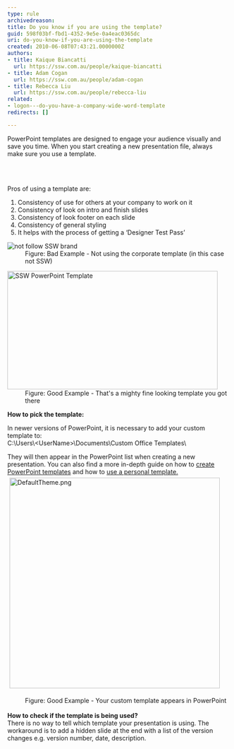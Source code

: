 ```yaml
---
type: rule
archivedreason: 
title: Do you know if you are using the template?
guid: 598f03bf-fbd1-4352-9e5e-0a4eac0365dc
uri: do-you-know-if-you-are-using-the-template
created: 2010-06-08T07:43:21.0000000Z
authors:
- title: Kaique Biancatti
  url: https://ssw.com.au/people/kaique-biancatti
- title: Adam Cogan
  url: https://ssw.com.au/people/adam-cogan
- title: Rebecca Liu
  url: https://ssw.com.au/people/rebecca-liu
related:
- logon---do-you-have-a-company-wide-word-template
redirects: []

---
```



PowerPoint templates are designed to engage your audience visually and save you time. When you start creating a new presentation file, always make sure you use a template. 

<br><excerpt class='endintro'></excerpt><br>

  <dl>
    </dl><div>Pros of using a template are&#58;<br></div><div><ol><li>Consistency of use for others at your company to work on it</li><li>Consistency of look on intro and finish slides</li><li>Consistency of look footer on each slide</li><li>Consistency of general styling</li><li>It helps with the process of getting a ‘Designer Test Pass’</li></ol></div><dl><dt><img class="ms-rteCustom-ImageArea" alt="not follow SSW brand" src="/PublishingImages/bad_cover.gif" /> </dt>
    <dd class="ms-rteCustom-FigureBad">Figure&#58; Bad Example - Not using the corporate template (in this case not SSW) </dd>
</dl>
<dl>
    <dt><img class="ms-rteCustom-ImageArea" alt="SSW PowerPoint Template" src="/PublishingImages/goodcoverv2.png" style="width&#58;477px;height&#58;268px;" /> </dt>
    <dd class="ms-rteCustom-FigureGood">Figure&#58; Good Example - That's a mighty fine looking template you got there </dd>
</dl>
<p><b>How to pick the template&#58;<br></b></p><p>In newer versions of PowerPoint, it is necessary to add your custom template to&#58;<br>C&#58;\Users\&lt;UserName&gt;\Documents\Custom Office Templates\</p><p>They will then appear in the PowerPoint list when creating a new presentation. You can also find a more in-depth guide on how to <a href="https&#58;//support.microsoft.com/en-us/office/create-and-save-a-powerpoint-template-ee4429ad-2a74-4100-82f7-50f8169c8aca">create PowerPoint templates</a> and how to <a href="https&#58;//support.microsoft.com/en-us/office/use-a-personal-template-to-create-a-new-powerpoint-presentation-71262c90-1447-4109-90f3-eb84f9d06c98">use a personal template.</a><br><img src="/PublishingImages/DefaultTheme.png" alt="DefaultTheme.png" style="margin&#58;5px;width&#58;477px;" /></p><dd class="ssw15-rteElement-FigureGood">Figure&#58; Good Example - Your custom template appears in PowerPoint</dd><dt><br></dt><dt><strong>How to check if the template is being used?</strong></dt><dt>There is no way to tell which template your presentation is using. The workaround is to add a hidden slide at the end with a list of the version changes e.g. version number, date, description.<br></dt>
<dl>
</dl>



